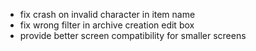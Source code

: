 - fix crash on invalid character in item name
- fix wrong filter in archive creation edit box
- provide better screen compatibility for smaller screens